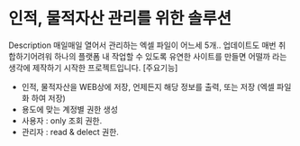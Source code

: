 # 인적, 물적자산 관리를 위한 솔루션


Description
매일매일 열어서 관리하는 엑셀 파일이 어느세 5개.. 업데이트도 매번 취합하기어려워 하나의 플랫폼 내 작업할 수 있도록 유연한 사이트를 만들면 어떨까 라는 생각에 제작하기 시작한 프로젝트입니다.
[주요기능]
 * 인적, 물적자산을 WEB상에 저장, 언제든지 해당 정보를 출력, 또는 저장 (엑셀 파일화 하여 저장)
 * 용도에 맞는 계정별 권한 생성
  * 사용자 : only 조회 권한.
  * 관리자 : read & delect 권한.

